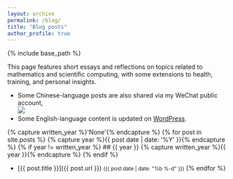 ```yaml
---
layout: archive
permalink: /blog/
title: "Blog posts"
author_profile: true
---
```


{% include base_path %}

This page features short essays and reflections on topics related to mathematics and scientific computing, with some extensions to health, training, and personal insights.  

* Some Chinese-language posts are also shared via my WeChat public account, <br/><img src='/images/500x300.png'>
* Some English-language content is updated on [WordPress](/404/).


{% capture written_year %}'None'{% endcapture %}
{% for post in site.posts %}
  {% capture year %}{{ post.date | date: '%Y' }}{% endcapture %}
  {% if year != written_year %}
    ## {{ year }}
    {% capture written_year %}{{ year }}{% endcapture %}
  {% endif %}
  - [{{ post.title }}]({{ post.url }}) <small>({{ post.date | date: "%b %-d" }})</small>
{% endfor %}